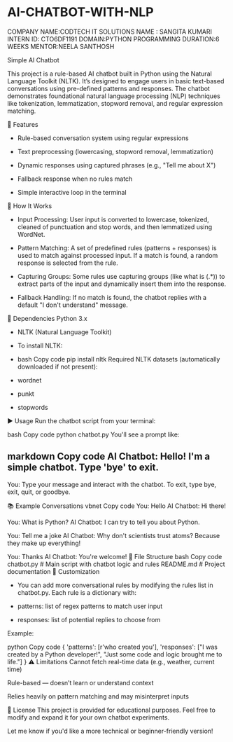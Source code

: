 # AI-CHATBOT-WITH-NLP


COMPANY NAME:CODTECH IT SOLUTIONS
NAME : SANGITA KUMARI
INTERN ID: CTO6DF1191
DOMAIN:PYTHON PROGRAMMING
DURATION:6 WEEKS
MENTOR:NEELA SANTHOSH



Simple AI Chatbot

This project is a rule-based AI chatbot built in Python using the Natural Language Toolkit (NLTK). It’s designed to engage users in basic text-based conversations using pre-defined patterns and responses. The chatbot demonstrates foundational natural language processing (NLP) techniques like tokenization, lemmatization, stopword removal, and regular expression matching.

📌 Features
* Rule-based conversation system using regular expressions

* Text preprocessing (lowercasing, stopword removal, lemmatization)

* Dynamic responses using captured phrases (e.g., "Tell me about X")

* Fallback response when no rules match

* Simple interactive loop in the terminal

🔧 How It Works
* Input Processing:
User input is converted to lowercase, tokenized, cleaned of punctuation and stop words, and then lemmatized using WordNet.

* Pattern Matching:
A set of predefined rules (patterns + responses) is used to match against processed input. If a match is found, a random response is selected from the rule.

* Capturing Groups:
Some rules use capturing groups (like what is (.*)) to extract parts of the input and dynamically insert them into the response.

* Fallback Handling:
If no match is found, the chatbot replies with a default "I don't understand" message.

🧱 Dependencies
Python 3.x

* NLTK (Natural Language Toolkit)

* To install NLTK:

* bash
Copy code
pip install nltk
Required NLTK datasets (automatically downloaded if not present):

* wordnet

* punkt

* stopwords

▶️ Usage
Run the chatbot script from your terminal:

bash
Copy code
python chatbot.py
You'll see a prompt like:

markdown
Copy code
AI Chatbot: Hello! I'm a simple chatbot. Type 'bye' to exit.
--------------------------------------------------
You:
Type your message and interact with the chatbot. To exit, type bye, exit, quit, or goodbye.

📚 Example Conversations
vbnet
Copy code
You: Hello
AI Chatbot: Hi there!

You: What is Python?
AI Chatbot: I can try to tell you about Python.

You: Tell me a joke
AI Chatbot: Why don't scientists trust atoms? Because they make up everything!

You: Thanks
AI Chatbot: You're welcome!
📂 File Structure
bash
Copy code
chatbot.py         # Main script with chatbot logic and rules
README.md          # Project documentation
🧠 Customization
* You can add more conversational rules by modifying the rules list in chatbot.py. Each rule is a dictionary with:

* patterns: list of regex patterns to match user input

* responses: list of potential replies to choose from

Example:

python
Copy code
{
    'patterns': [r'who created you'],
    'responses': ["I was created by a Python developer!", "Just some code and logic brought me to life."]
}
⚠️ Limitations
Cannot fetch real-time data (e.g., weather, current time)

Rule-based — doesn’t learn or understand context

Relies heavily on pattern matching and may misinterpret inputs

📘 License
This project is provided for educational purposes. Feel free to modify and expand it for your own chatbot experiments.

Let me know if you'd like a more technical or beginner-friendly version!
